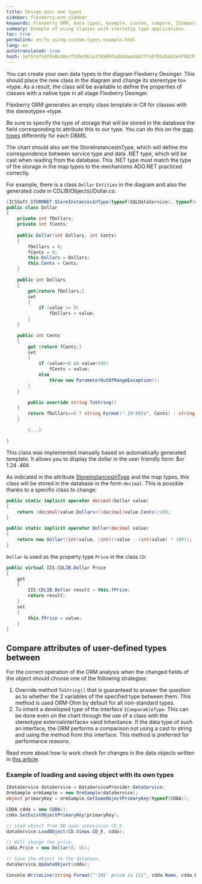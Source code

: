 ```yaml
---
title: Design your own types
sidebar: flexberry-orm_sidebar
keywords: Flexberry ORM, data types, example, custom, compare, IComparableType
summary: Example of using classes with steriotip type applications
toc: true
permalink: en/fo_using-custom-types-example.html
lang: en
autotranslated: true
hash: 1ef574f16f9a8c48ecf105c0b1a1f6509fadb94ae4ab77fa5f01d5842e479819
---
```


You can create your own data types in the diagram Flexberry Desinger. This should place the new class in the diagram and change its stereotype to» «type. As a result, the class will be available to define the properties of classes with a native type in all stage Flexberry Desinger.

Flexberry ORM generates an empty class template in C# for classes with the stereotype» «type.

Be sure to specify the type of storage that will be stored in the database the field corresponding to attribute this to our type. You can do this on the [map types](fd_types-map.html) differently for each DBMS.

The chart should also set the StoreInstancesInType, which will define the correspondence between service type and data .NET type, which will be cast when reading from the database. This .NET type must match the type of the storage in the map types to the mechanisms ADO.NET practiced correctly.

For example, there is a class `Dollar` `Entities` in the diagram and also the generated code in CDLIB(Objects)/Dollar.cs:

```csharp
[ICSSoft.STORMNET.StoreInstancesInType(typeof(SQLDataService), typeof(decimal))]
public class Dollar
{
    private int fDollars;
    private int fCents;
    
    public Dollar(int Dollars, int Cents)
    {
        fDollars = 0;
        fCents = 0;
        this.Dollars = Dollars;
        this.Cents = Cents;
    }

    public int Dollars 
    {
        get{return fDollars;}
        set 
        {
            if (value >= 0) 
                fDollars = value; 
        }
    }

    public int Cents
    {
        get {return fCents;}
        set
        {
            if (value>=0 && value<100)
                fCents = value;
            else
                throw new ParameterOutOfRangeException();
        }
    }

        public override string ToString()
    {
        return fDollars==0 ? string.Format(".{0:00}¢", Cents) : string.Format("${0}.{1:00}", Dollars, Cents) ;
    }

        {...}

}
```

This class was implemented manually based on automatically generated template. It allows you to display the dollar in the user friendly form: $or 1.24 .46¢.

As indicated in the attribute [StoreInstancesInType](fo_convert-type-property.html) and the map types, this class will be stored in the database in the form `decimal`. This is possible thanks to a specific class to change:

```csharp
public static implicit operator decimal(Dollar value)
{
    return (decimal)value.Dollars+((decimal)value.Cents)/100;
}

public static implicit operator Dollar(decimal value)
{
    return new Dollar((int)value, (int)((value - (int)value) * 100));
}
```

`Dollar` is used as the property type `Price` in the class `CD`:

```csharp
public virtual IIS.CDLIB.Dollar Price
{
    get
    {
        IIS.CDLIB.Dollar result = this.fPrice;
        return result;
    }
    set
    {
        this.fPrice = value;
    }
}
```

## Compare attributes of user-defined types between

For the correct operation of the ORM analysis when the changed fields of the object should choose one of the following strategies:

1. Override method `ToString()` that is guaranteed to answer the question as to whether the 2 variables of the specified type between them. This method is used ORM-Ohm by default for all non-standard types.
2. To inherit a developed type of the interface `IComparableType`. This can be done even on the chart through the use of a class with the stereotype externalinterface» «and Inheritance. If the data type of such an interface, the ORM performs a comparison not using a cast to string and using the method from this interface. This method is preferred for performance reasons.

Read more about how to work check for changes in the data objects written in [this article](fo_object-status.html).

### Example of loading and saving object with its own types

```csharp
IDataService dataService = DataServiceProvider.DataService;
OrmSample ormSample = new OrmSample(dataService);
object primaryKey = ormSample.GetSomeObjectPrimaryKey(typeof(CDDA));

CDDA cdda = new CDDA();
cdda.SetExistObjectPrimaryKey(primaryKey);

// Load object from DB upon submission CD_E. 
dataService.LoadObject(CD.Views.CD_E, cdda);

// Will change the price. 
cdda.Price = new Dollar(0, 55);

// Save the object to the database. 
dataService.UpdateObject(cdda);

Console.WriteLine(string.Format("'{0}' price is {1}", cdda.Name, cdda.Price));
```



